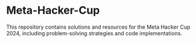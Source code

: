 # Meta-Hacker-Cup
This repository contains solutions and resources for the Meta Hacker Cup 2024, including problem-solving strategies and code implementations.
